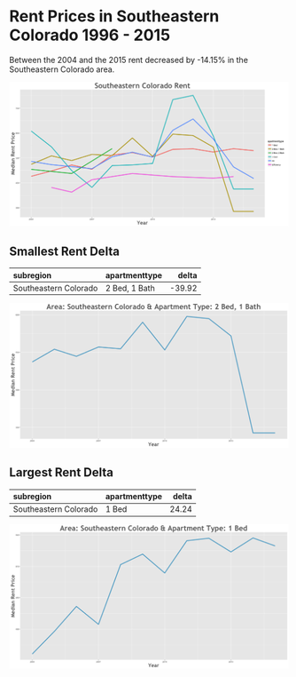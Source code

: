 Rent Prices in Southeastern Colorado 1996 - 2015
================

Between the 2004 and the 2015 rent decreased by -14.15% in the Southeastern Colorado area.

![](../images/southeasterncolorado.png)

Smallest Rent Delta
-------------------

| subregion             | apartmenttype |   delta|
|:----------------------|:--------------|-------:|
| Southeastern Colorado | 2 Bed, 1 Bath |  -39.92|

![](../images/rentDecrease/southeasterncolorado.png)

Largest Rent Delta
------------------

| subregion             | apartmenttype |  delta|
|:----------------------|:--------------|------:|
| Southeastern Colorado | 1 Bed         |  24.24|

![](../images/rentIncrease/southeasterncolorado.png)
